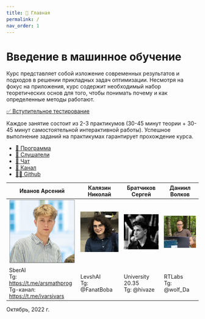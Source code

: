 ```yaml
---
title: 🏡 Главная
permalink: /
nav_order: 1
---
```


# Введение в машинное обучение
Курс представляет собой изложение современных результатов и подходов в решении прикладных задач оптимизации. Несмотря на фокус на приложения, курс содержит необходимый набор теоретических основ для того, чтобы понимать почему и как определенные методы работают. 

[✅ Вступительное тестирование](/intro_test)

Каждое занятие состоит из 2-3 практикумов (30-45 минут теории + 30-45 минут самостоятельной интерактивной работы). Успешное выполнение заданий на практикумах гарантирует прохождение курса.

* [🚀 Программа](/program)
* [🧠 Слушатели](/students)
* [📧 Чат](https://t.me/+vEZLTQ9wWT44OTRi)
* [📧 Канал](https://t.me/+vEZLTQ9wWT44OTRi)
* [👨‍💻 Github](https://github.com/Arseny5/Arseny5.github.io)


| Иванов Арсений | Калязин Николай | Братчиков Сергей | Даниил Волков |
| ------------ | ------------- | ------------- | ------------- |
| <img src="1.jpg" width="250"> | <img src="3.jpg" width="250"> | <img src="4.jpg" width="250"> | <img src="2.jpg" width="250"> |
| SberAI <br> Tg: https://t.me/arsmathprog <br> Tg-канал: <https://t.me/ivarsivars> <br> | LevshAI <br> Tg: @FanatBoba | University 20.35 <br> Tg: @hivaze | RTLabs <br> Tg: @wolf_Da |

Октябрь, 2022 г.

